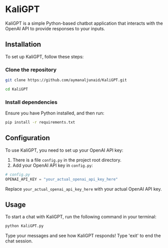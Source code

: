 # KaliGPT

KaliGPT is a simple Python-based chatbot application that interacts with the OpenAI API to provide responses to your inputs.

## Installation

To set up KaliGPT, follow these steps:

### Clone the repository

```bash
git clone https://github.com/aymanaljunaid/KaliGPT.git
```
```bash
cd KaliGPT
```

### Install dependencies

Ensure you have Python installed, and then run:

```bash
pip install -r requirements.txt
```

## Configuration

To use KaliGPT, you need to set up your OpenAI API key:

1. There is a file `config.py` in the project root directory.
2. Add your OpenAI API key in `config.py`:

```python
# config.py
OPENAI_API_KEY = "your_actual_openai_api_key_here"
```

Replace `your_actual_openai_api_key_here` with your actual OpenAI API key.

## Usage

To start a chat with KaliGPT, run the following command in your terminal:

```bash
python KaliGPT.py
```

Type your messages and see how KaliGPT responds! Type 'exit' to end the chat session.
